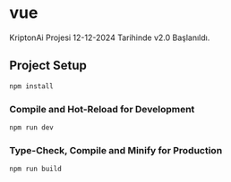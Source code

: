 # vue

 KriptonAi Projesi 12-12-2024 Tarihinde v2.0 Başlanıldı.

## Project Setup

```sh
npm install
```

### Compile and Hot-Reload for Development

```sh
npm run dev
```

### Type-Check, Compile and Minify for Production

```sh
npm run build
```
